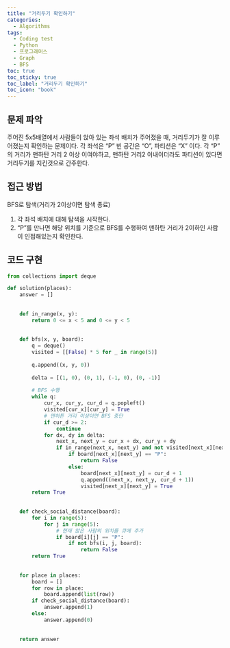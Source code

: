 ```yaml
---
title: "거리두기 확인하기"
categories:
  - Algorithms
tags:
  - Coding test
  - Python
  - 프로그래머스
  - Graph
  - BFS
toc: true
toc_sticky: true
toc_label: "거리두기 확인하기"
toc_icon: "book"
---
```


## 문제 파악
주어진 5x5배열에서 사람들이 앉아 있는 좌석 배치가 주어졌을 때, 거리두기가 잘 이루어졌는지 확인하는 문제이다. 각 좌석은 “P” 빈 공간은 “O”, 파티션은 “X” 이다. 각 “P” 의 거리가 맨하탄 거리 2 이상 이여야하고, 맨하탄 거리2 이내이더라도 파티션이 있다면 거리두기를 지킨것으로 간주한다.

[](https://school.programmers.co.kr/learn/courses/30/lessons/81302)


## 접근 방법

BFS로 탐색(거리가 2이상이면 탐색 종료)

1. 각 좌석 배치에 대해 탐색을 시작한다.
2. “P”를 만나면 해당 위치를 기준으로 BFS를 수행하여 맨하탄 거리가 2이하인 사람이 인접해있는지 확인한다.

## 코드 구현

```python
from collections import deque

def solution(places):
    answer = []
    
    
    def in_range(x, y):
        return 0 <= x < 5 and 0 <= y < 5
        
    
    def bfs(x, y, board):
        q = deque()
        visited = [[False] * 5 for _ in range(5)]
        
        q.append((x, y, 0))
        
        delta = [(1, 0), (0, 1), (-1, 0), (0, -1)]
        
        # BFS 수행
        while q:
            cur_x, cur_y, cur_d = q.popleft()
            visited[cur_x][cur_y] = True
            # 맨허튼 거리 이상이면 BFS 중단
            if cur_d >= 2:
                continue 
            for dx, dy in delta:
                next_x, next_y = cur_x + dx, cur_y + dy
                if in_range(next_x, next_y) and not visited[next_x][next_y] and board[next_x][next_y] != "X":
                    if board[next_x][next_y] == "P":
                        return False
                    else:
                        board[next_x][next_y] = cur_d + 1
                        q.append((next_x, next_y, cur_d + 1))
                        visited[next_x][next_y] = True
        return True
        
        
    def check_social_distance(board):
        for i in range(5):
            for j in range(5):
                # 현재 앉은 사람의 위치를 큐에 추가
                if board[i][j] == "P":
                    if not bfs(i, j, board):
                        return False
        return True
    
    
    for place in places:
        board = []
        for row in place:
            board.append(list(row))
        if check_social_distance(board):
            answer.append(1)
        else:
            answer.append(0)
                        
    
    return answer
```

